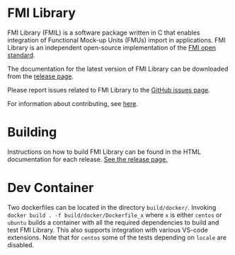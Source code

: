 FMI Library
===========

FMI Library (FMIL) is a software package written in C that enables integration
of Functional Mock-up Units (FMUs) import in applications. FMI Library is an
independent open-source implementation of the [FMI open standard](https://fmi-standard.org).

The documentation for the latest version of FMI Library can be downloaded from the [release page](https://github.com/modelon-community/fmi-library/releases).

Please report issues related to FMI Library to the [GitHub issues page](https://github.com/modelon-community/fmi-library/issues).

For information about contributing, see [here](https://github.com/modelon/contributing).

# Building
Instructions on how to build FMI Library can be found in the HTML documentation for each release. [See the release page.](https://github.com/modelon-community/fmi-library/releases)

# Dev Container
Two dockerfiles can be located in the directory `build/docker/`. Invoking `docker build . -f build/docker/Dockerfile_x` where `x` is either `centos` or `ubuntu` builds a container with all the required dependencies to build and test FMI Library. This also supports integration with various VS-code extensions. Note that for `centos` some of the tests depending on `locale` are disabled.
